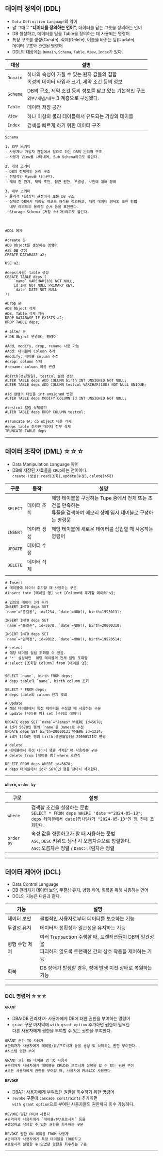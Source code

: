 
## 데이터 정의어 (DDL)
- `Data Definition Language`의 약어
- 말 그대로 **"데이터를 정의하는 언어"**, 데이터를 담는 그릇을 정의하는 언어
- DB 생성하고, 데이터를 담을 Table을 정의하는 데 사용되는 명령어
- 특정 구조를 생성(Create), 삭제(Delete), 이름을 바꾸는 등(Update) <br/>
    데이터 구조와 관련된 명령어
- DDL의 대상에는 `Domain`, `Schema`, `Table`, `View`, `Index`가 있다.

| 대상       | 설명                                                             |
| -------- | -------------------------------------------------------------- |
| `Domain` | 하나의 속성이 가질 수 있는 원자 값들의 집합 <br/>속성의 데이터 타입과 크기, 제약 조건 등의 정보     |
| `Schema` | DB의 구조, 제약 조건 등의 정보를 담고 있는 기본적인 구조<br/>`외부/개념/내부` 3 계층으로 구성됐다. |
| `Table`  | 데이터 저장 공간                                                      |
| `View`   | 하나 이상의 물리 테이블에서 유도되는 가상의 테이블                                   |
| `Index`  | 검색을 빠르게 하기 위한 데이터 구조                                           |

```
Schema

1. 외부 스키마
- 사용자나 개발자 관점에서 필요로 하는 DB의 논리적 구조
- 사용자 View를 나타내며, Sub Schema라고도 불린다.

2. 개념 스키마
- DB의 전체적인 논리 구조
- 전체적인 View를 나타낸다.
- 개체 간 관계, 제약 조건, 접근 권한, 무결성, 보안에 대해 정의

3. 내부 스키마
- 물리적 저장장치 관점에서 보는 DB 구조
- 실제로 DB에서 저장될 레코드 형식을 정의하고, 저장 데이터 항목의 표현 방법
  내부 레코드의 물리적 순서 등을 표현한다.
- Storage Schema (저장 스키마)라고도 불린다.
```

<br/>

``` mySQL
#DDL 예제

#create 문
#DB Object를 생성하는 명령어
#a2 DB 생성
CREATE DATABASE a2;

USE a2;

#deps(사원) table 생성
CREATE TABLE deps (
	`name` VARCHAR(10) NOT NULL,
	id INT NOT NULL PRIMARY KEY,
	`date` DATE NOT NULL
);

#Drop 문
#DB Object 삭제
#DB, Table 삭제 가능
DROP DATABASE IF EXISTS a2;
DROP TABLE deps;

# alter 문
# DB Object 변경하는 명령어

#Add, modify, drop, rename 사용 가능
#Add: 테이블에 Column 추가
#modify: 테이블 column 수정
#drop: column 삭제
#rename: column 이름 변경

#birth(생년월일), testcol 컬럼 생성
ALTER TABLE deps ADD COLUMN birth INT UNSIGNED NOT NULL;
ALTER TABLE deps ADD COLUMN testcol VARCHAR(100) NOT NULL UNIQUE;

#id 컬럼의 타입을 int unsigned 변경
ALTER TABLE deps MODIFY COLUMN id INT UNSIGNED NOT NULL;

#testcol 컬럼 삭제하기
ALTER TABLE deps DROP COLUMN testcol;

#Truncate 문: db object 내용 삭제
#deps table 추가한 데이터 전부 삭제
TRUNCATE TABLE deps
```

---

## 데이터 조작어 (DML) ☆☆☆

- Data Manipulation Language 약어
- DB에 저장된 자료들을 `CRUD`하는 언어이다. <br/>
	`create (생성)`, `read(조회)`, `update(수정)`, `delete(삭제)`

| 구문       | 동작     | 설명                                                                         |
| -------- | ------ | -------------------------------------------------------------------------- |
| `SELECT` | 데이터 조회 | 해당 테이블을 구성하는 Tupe 중에서 전체 또는 조건을 만족하는 <br/>튜플을 검색하여 메모리 상에 임시 테이블로 구성하는 명령문 |
| `INSERT` | 데이터 생성 | 해당 테이블에 새로운 데이터를 삽입할 때 사용하는 명령어                                            |
| `UPDATE` | 데이터 수정 |                                                                            |
| `DELETE` | 데이터 삭제 |                                                                            |
|          |        |                                                                            |

``` mysql
# Insert
# 테이블에 데이터 추가할 때 사용하는 구문
#insert into [테이블 명] set [Column에 추가할 데이터's];

# 임의의 데이터 3개 추가
INSERT INTO deps SET 
`name`="홍길동", id=1234, `date`=NOW(), birth=19980131;

INSERT INTO deps SET 
`name`="홍길순", id=5678, `date`=NOW(), birth=20000310;

INSERT INTO deps SET 
`name`="임꺽정", id=9012, `date`=NOW(), birth=19970514;
```

``` mysql
# select
# 해당 테이블 컬럼 조회할 수 있음.
# '*' 설정하면  해당 테이블의 전체 컬럼 조회함
# select [조회할 Column] from [테이블 명};


SELECT `name`, birth FROM deps;
# deps table의 `name`, birth column 조회

SELECT * FROM deps;
# deps table의 column 전체 조회
```

``` mysql
# Update
# 해당 테이블에서 특정 데이터를 수정할 때 사용하는 구문
# update [테이블 명] set [수정할 데이터]

UPDATE deps SET `name`="James" WHERE id=5678;
# id가 5678인 행의 `name`을 James로 수정
UPDATE deps SET birth=20000131 WHERE id=1234;
# id가 1234인 행의 birth(생년월일)을 20000131로 변경
```

``` mysql
# delete
# 테이블에서 특정 데이터 행을 삭제할 때 사용하는 구문
# delete from [테이블 명] where 조건식

DELETE FROM deps WHERE id=5678;
# deps 테이블에서 id가 5678인 행을 찾아서 삭제한다.
```

---

#### `where`, `order by`

| 구문         | 설명                                                                                                                        |
| ---------- | ------------------------------------------------------------------------------------------------------------------------- |
| `where`    | 검색할 조건을 설정하는 문법 <br/>`SELECT * FROM deps WHERE 'date'="2024-05-13";`<br/>`deps 테이블에서 date(입사일)가 "2024-05-13"인 행 전체 조회한다.` |
| `order by` | 속성 값을 정렬하고자 할 때 사용하는 문법 <br/>`ASC`, `DESC` 키워드 생략 시 오름차순으로 정렬한다.<br/>`ASC`: 오름차순 정렬 / `DESC`: 내림차순 정렬                     |


---

## 데이터 제어어 (DCL)

- Data Control Language
- DB 관리자가 데이터 보안, 무결성 유지, 병행 제어, 회복을 위해 사용하는 언어
- DCL의 기능은 다음과 같다.

| 기능       | 설명                                                                         |
| -------- | -------------------------------------------------------------------------- |
| 데이터 보안   | 불법적인 사용자로부터 데이터를 보호하는 기능                                                   |
| 무결성 유지   | 데이터의 정확성과 일관성을 유지하는 기능                                                     |
| 병행 수행 제어 | 여러 Transaction 수행할 때, 트랜잭션들이 DB의 일관성을 <br/>파괴하지 않도록 트랜잭션 간의 상호 작용을 제어하는 기능 |
| 회복       | DB 장애가 발생할 경우, 장애 발생 이전 상태로 복원하는 기능                                        |

---
### DCL 명령어 ☆☆☆

#### `GRANT`

- DBA(DB 관리자)가 사용자에게 DB에 대한 권한을 부여하는 명령어
- `grant` 구문 마지막에 `with grant option` 추가하면 권한이 필요한 <br/>
	다른 사용자에게 권한을 부여할 수 있는 권한을 부여한다.

``` mysql
GRANT 권한 TO 사용자
#관리자가 사용자에게 테이블/뷰/프로시저 등을 생성 및 삭제하는 권한 부여한다.
#시스템 권한 부여

GRANT 권한 ON 테이블 명 TO 사용자
#관리자가 사용자에게 테이블을 CRUD와 프로시저 실행을 할 수 있는 권한 부여
#모든 사용자에게 권한을 부여할 때, 사용자에 PUBLIC 사용한다
```

#### `REVOKE`

- DBA가 사용자에게 부여했던 권한을 회수하기 위한 명령어
- `revoke` 구문에 `cascade constraints` 추가하면 <br/>
	`with grant option`으로 부여된 사용자들의 권한까지 회수 가능하다.

``` mysql
REVOKE 권한 FROM 사용자
#관리자가 사용자에게 `테이블/뷰/프로시저` 등을
#생성하고 삭제할 수 있는 권한을 회수하는 구문

REVOKE 권한 ON 테이블 FROM 사용자
#관리자가 사용자에게 특정 테이블을 CRUD하고
#프로시저 실행할 수 있었던 권한을 회수하는 구문
```

---
